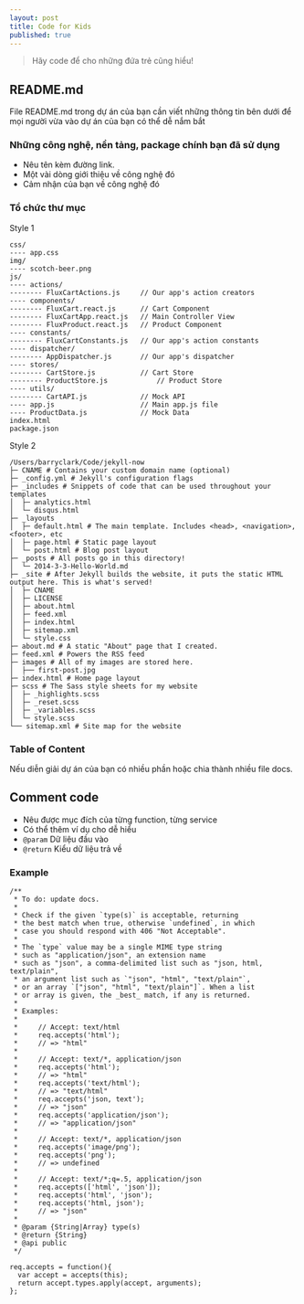 ```yaml
---
layout: post
title: Code for Kids
published: true
---
```


> Hãy code để cho những đứa trẻ cũng hiểu!

## README.md
File README.md trong dự án của bạn cần viết những thông tin bên dưới để mọi người vừa vào dự án của bạn có thể dễ nắm bắt

### Những công nghệ, nền tảng, package chính bạn đã sử dụng

- Nêu tên kèm đường link.
- Một vài dòng giới thiệu về công nghệ đó
- Cảm nhận của bạn về công nghệ đó

### Tổ chức thư mục
Style 1

    css/
    ---- app.css
    img/
    ---- scotch-beer.png
    js/
    ---- actions/
    -------- FluxCartActions.js     // Our app's action creators
    ---- components/
    -------- FluxCart.react.js      // Cart Component
    -------- FluxCartApp.react.js   // Main Controller View
    -------- FluxProduct.react.js   // Product Component
    ---- constants/
    -------- FluxCartConstants.js   // Our app's action constants
    ---- dispatcher/
    -------- AppDispatcher.js       // Our app's dispatcher
    ---- stores/
    -------- CartStore.js           // Cart Store
    -------- ProductStore.js            // Product Store
    ---- utils/
    -------- CartAPI.js             // Mock API
    ---- app.js                     // Main app.js file
    ---- ProductData.js             // Mock Data
    index.html
    package.json

Style 2

    /Users/barryclark/Code/jekyll-now
    ├─ CNAME # Contains your custom domain name (optional)
    ├─ _config.yml # Jekyll's configuration flags
    ├─ _includes # Snippets of code that can be used throughout your templates
    │  ├─ analytics.html
    │  └─ disqus.html
    ├─ _layouts 
    │  ├─ default.html # The main template. Includes <head>, <navigation>, <footer>, etc
    │  ├─ page.html # Static page layout
    │  └─ post.html # Blog post layout
    ├─ _posts # All posts go in this directory!
    │  └─ 2014-3-3-Hello-World.md
    ├─ _site # After Jekyll builds the website, it puts the static HTML output here. This is what's served!
    │  ├─ CNAME
    │  ├─ LICENSE
    │  ├─ about.html
    │  ├─ feed.xml
    │  ├─ index.html
    │  ├─ sitemap.xml
    │  └─ style.css
    ├─ about.md # A static "About" page that I created.
    ├─ feed.xml # Powers the RSS feed
    ├─ images # All of my images are stored here.
    │  ├── first-post.jpg
    ├─ index.html # Home page layout
    ├─ scss # The Sass style sheets for my website
    │  ├─ _highlights.scss
    │  ├─ _reset.scss
    │  ├─ _variables.scss
    │  └─ style.scss
    └── sitemap.xml # Site map for the website

### Table of Content
Nếu diễn giải dự án của bạn có nhiều phần hoặc chia thành nhiều file docs.


## Comment code

- Nêu được mục đích của từng function, từng service
- Có thể thêm ví dụ cho dễ hiểu
- `@param` Dữ liệu đầu vào
- `@return` Kiểu dữ liệu trả về

### Example

    /**
     * To do: update docs.
     *
     * Check if the given `type(s)` is acceptable, returning
     * the best match when true, otherwise `undefined`, in which
     * case you should respond with 406 "Not Acceptable".
     *
     * The `type` value may be a single MIME type string
     * such as "application/json", an extension name
     * such as "json", a comma-delimited list such as "json, html, text/plain",
     * an argument list such as `"json", "html", "text/plain"`,
     * or an array `["json", "html", "text/plain"]`. When a list
     * or array is given, the _best_ match, if any is returned.
     *
     * Examples:
     *
     *     // Accept: text/html
     *     req.accepts('html');
     *     // => "html"
     *
     *     // Accept: text/*, application/json
     *     req.accepts('html');
     *     // => "html"
     *     req.accepts('text/html');
     *     // => "text/html"
     *     req.accepts('json, text');
     *     // => "json"
     *     req.accepts('application/json');
     *     // => "application/json"
     *
     *     // Accept: text/*, application/json
     *     req.accepts('image/png');
     *     req.accepts('png');
     *     // => undefined
     *
     *     // Accept: text/*;q=.5, application/json
     *     req.accepts(['html', 'json']);
     *     req.accepts('html', 'json');
     *     req.accepts('html, json');
     *     // => "json"
     *
     * @param {String|Array} type(s)
     * @return {String}
     * @api public
     */
    
    req.accepts = function(){
      var accept = accepts(this);
      return accept.types.apply(accept, arguments);
    };

